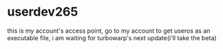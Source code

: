 # userdev265
this is my account's access point,
go to my account to get useros as an executable file,
i am waiting for turbowarp's next update(i'll take the beta)

